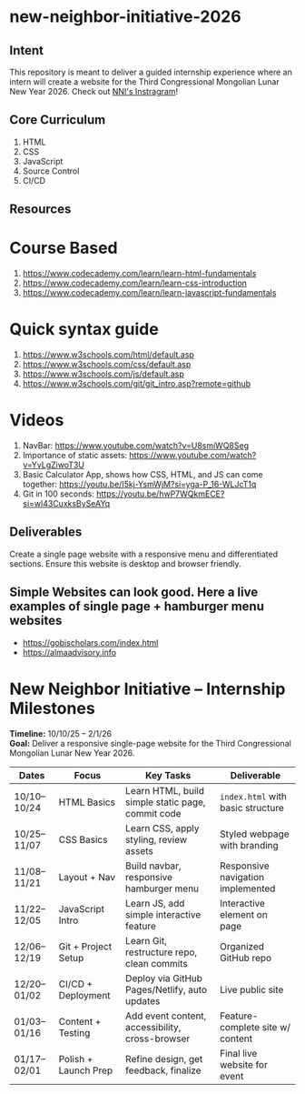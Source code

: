 # new-neighbor-initiative-2026
## Intent
This repository is meant to deliver a guided internship experience where an intern will create a website for the Third Congressional Mongolian Lunar New Year 2026.
Check out [NNI's Instragram](https://www.instagram.com/nni.dc/)!

## Core Curriculum
1. HTML
2. CSS
3. JavaScript
4. Source Control
5. CI/CD 

## Resources
# Course Based
1. https://www.codecademy.com/learn/learn-html-fundamentals
2. https://www.codecademy.com/learn/learn-css-introduction
3. https://www.codecademy.com/learn/learn-javascript-fundamentals

# Quick syntax guide
1. https://www.w3schools.com/html/default.asp
2. https://www.w3schools.com/css/default.asp
3. https://www.w3schools.com/js/default.asp
4. https://www.w3schools.com/git/git_intro.asp?remote=github

# Videos
1. NavBar: https://www.youtube.com/watch?v=U8smiWQ8Seg
2. Importance of static assets: https://www.youtube.com/watch?v=YvLgZiwoT3U
3. Basic Calculator App, shows how CSS, HTML, and JS can come together: https://youtu.be/I5kj-YsmWjM?si=yga-P_16-WLJcT1q
4. Git in 100 seconds: https://youtu.be/hwP7WQkmECE?si=wl43CuxksBySeAYq

## Deliverables
Create a single page website with a responsive menu and differentiated sections. Ensure this website is desktop and browser friendly.

## Simple Websites can look good. Here a live examples of single page + hamburger menu websites
- https://gobischolars.com/index.html
- https://almaadvisory.info

# New Neighbor Initiative – Internship Milestones  
**Timeline:** 10/10/25 – 2/1/26  
**Goal:** Deliver a responsive single-page website for the Third Congressional Mongolian Lunar New Year 2026.  

| Dates        | Focus                  | Key Tasks                                         | Deliverable                          |
|--------------|------------------------|---------------------------------------------------|---------------------------------------|
| 10/10–10/24  | HTML Basics            | Learn HTML, build simple static page, commit code | `index.html` with basic structure     |
| 10/25–11/07  | CSS Basics             | Learn CSS, apply styling, review assets           | Styled webpage with branding          |
| 11/08–11/21  | Layout + Nav           | Build navbar, responsive hamburger menu           | Responsive navigation implemented     |
| 11/22–12/05  | JavaScript Intro       | Learn JS, add simple interactive feature          | Interactive element on page           |
| 12/06–12/19  | Git + Project Setup    | Learn Git, restructure repo, clean commits        | Organized GitHub repo                 |
| 12/20–01/02  | CI/CD + Deployment     | Deploy via GitHub Pages/Netlify, auto updates     | Live public site                      |
| 01/03–01/16  | Content + Testing      | Add event content, accessibility, cross-browser   | Feature-complete site w/ content      |
| 01/17–02/01  | Polish + Launch Prep   | Refine design, get feedback, finalize             | Final live website for event          |


